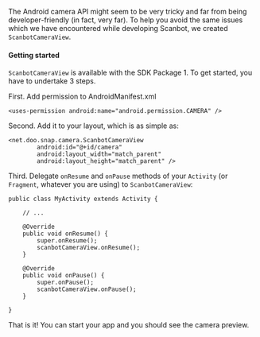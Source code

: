 The Android camera API might seem to be very tricky and far from being developer-friendly (in fact, very far). To help you avoid the same issues which we have encountered while developing Scanbot, we created `ScanbotCameraView`.

#### Getting started

`ScanbotCameraView` is available with the SDK Package 1. To get started, you have to undertake 3 steps.

First. Add permission to AndroidManifest.xml

    <uses-permission android:name="android.permission.CAMERA" />

Second. Add it to your layout, which is as simple as:

    <net.doo.snap.camera.ScanbotCameraView
            android:id="@+id/camera"
            android:layout_width="match_parent"
            android:layout_height="match_parent" />

Third. Delegate `onResume` and `onPause` methods of your `Activity` (or `Fragment`, whatever you are using) to `ScanbotCameraView`:

    public class MyActivity extends Activity {

        // ...

        @Override
        public void onResume() {
            super.onResume();
            scanbotCameraView.onResume();
        }

        @Override
        public void onPause() {
            super.onPause();
            scanbotCameraView.onPause();
        }

    }

That is it! You can start your app and you should see the camera preview.